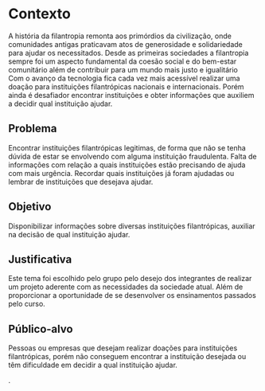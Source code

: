 # Contexto

A história da filantropia remonta aos primórdios da civilização, onde comunidades antigas praticavam atos de generosidade e solidariedade para ajudar os necessitados. Desde as primeiras sociedades a filantropia sempre foi um aspecto fundamental da coesão social e do bem-estar comunitário além de contribuir para um mundo mais justo e igualitário  
Com o avanço da tecnologia fica cada vez mais acessível realizar uma doação para instituições filantrópicas nacionais e internacionais. Porém ainda é desafiador encontrar instituições e obter informações que auxiliem a decidir qual instituição ajudar.

## Problema

Encontrar instituições filantrópicas legitimas, de forma que não se tenha dúvida de estar se envolvendo com alguma instituição fraudulenta. Falta de informações com relação a quais instituições estão precisando de ajuda com mais urgência. Recordar quais instituições já foram ajudadas ou lembrar de instituições que desejava ajudar.

## Objetivo

Disponibilizar informações sobre diversas instituições filantrópicas, auxiliar na decisão de qual instituição ajudar.

## Justificativa

Este tema foi escolhido pelo grupo pelo desejo dos integrantes de realizar um projeto aderente com as necessidades da sociedade atual. Além de proporcionar a oportunidade de se desenvolver os ensinamentos passados pelo curso.

## Público-alvo

Pessoas ou empresas que desejam realizar doações para instituições filantrópicas, porém não conseguem encontrar a instituição desejada ou têm dificuldade em decidir a qual instituição ajudar.

.

